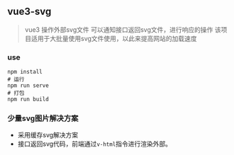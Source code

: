 ## vue3-svg

> vue3 操作外部svg文件
> 可以通知接口返回svg文件，进行响应的操作
> 该项目适用于大批量使用svg文件使用，以此来提高网站的加载速度

### use

```shell
npm install
# 运行
npm run serve
# 打包
npm run build
```

### 少量svg图片解决方案

- 采用缓存svg解决方案
- 接口返回svg代码，前端通过`v-html`指令进行渲染外部。

